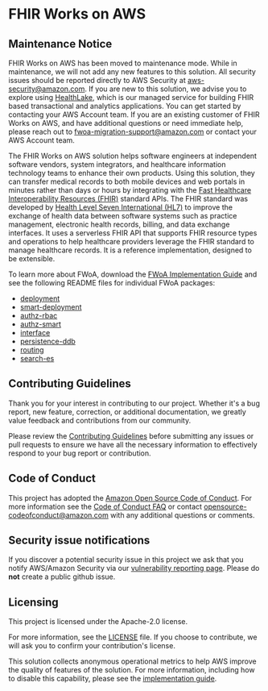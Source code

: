 # FHIR Works on AWS

## Maintenance Notice

FHIR Works on AWS has been moved to maintenance mode. While in maintenance, we will not add any new features to this solution. All security issues should be reported directly to AWS Security at [aws-security@amazon.com](mailto:security@amazon.com). If you are new to this solution, we advise you to explore using [HealthLake](https://aws.amazon.com/healthlake), which is our managed service for building FHIR based transactional and analytics applications. You can get started by contacting your AWS Account team. If you are an existing customer of FHIR Works on AWS, and have additional questions or need immediate help, please reach out to [fwoa-migration-support@amazon.com](mailto:fwoa-migration-support@amazon.com) or contact your AWS Account team.

The FHIR Works on AWS solution helps software engineers at independent software vendors,
system integrators, and healthcare information technology teams to enhance their own products.
Using this solution, they can transfer medical records to both mobile devices and web portals in
minutes rather than days or hours by integrating with the [Fast Healthcare Interoperability
Resources (FHIR)](https://www.hl7.org/implement/standards/product_brief.cfm?product_id=491) standard APIs. The FHIR standard was developed by [Health Level Seven
International (HL7)](https://www.hl7.org/) to improve the exchange of health data between software systems such as
practice management, electronic health records, billing, and data exchange interfaces. It uses a
serverless FHIR API that supports FHIR resource types and operations to help healthcare providers
leverage the FHIR standard to manage healthcare records. It is a reference implementation,
designed to be extensible.

To learn more about FWoA, download the [FWoA Implementation Guide](./FHIR%20Works%20on%20AWS%20Implementation%20Guide%20-%2024-MAR-2023%20-%20v6.0.0.pdf)
and see the following README files for individual FWoA packages:

- [deployment](./solutions/deployment/README.md)
- [smart-deployment](./solutions/smart-deployment/README.md)
- [authz-rbac](./fwoa-core/authz-rbac/README.md)
- [authz-smart](./fwoa-core/authz-smart/README.md)
- [interface](./fwoa-core/interface/README.md)
- [persistence-ddb](./fwoa-core/persistence-ddb/README.md)
- [routing](./fwoa-core/routing/README.md)
- [search-es](./fwoa-core/search-es/README.md)

## Contributing Guidelines

Thank you for your interest in contributing to our project. Whether it's a bug report, new feature, correction, or additional documentation,
we greatly value feedback and contributions from our community.

Please review the [Contributing Guidelines](CONTRIBUTING.md) before submitting any issues or pull requests to ensure we have all the necessary information to effectively
respond to your bug report or contribution.

## Code of Conduct

This project has adopted the [Amazon Open Source Code of Conduct](https://aws.github.io/code-of-conduct).
For more information see the [Code of Conduct FAQ](https://aws.github.io/code-of-conduct-faq) or contact
opensource-codeofconduct@amazon.com with any additional questions or comments.

## Security issue notifications

If you discover a potential security issue in this project we ask that you notify AWS/Amazon Security via our [vulnerability reporting page](http://aws.amazon.com/security/vulnerability-reporting/). Please do **not** create a public github issue.


## Licensing

This project is licensed under the Apache-2.0 license.

For more information, see the [LICENSE](LICENSE) file. If you choose to contribute, we will ask you to confirm your contribution's license.

This solution collects anonymous operational metrics to help AWS improve the quality of features of the solution. For more information, including how to disable this capability, please see the [implementation guide](https://github.com/aws-solutions/fhir-works-on-aws/blob/main/FHIR%20Works%20on%20AWS%20Implementation%20Guide%20-%2024-MAR-2023%20-%20v6.0.0.pdf).
